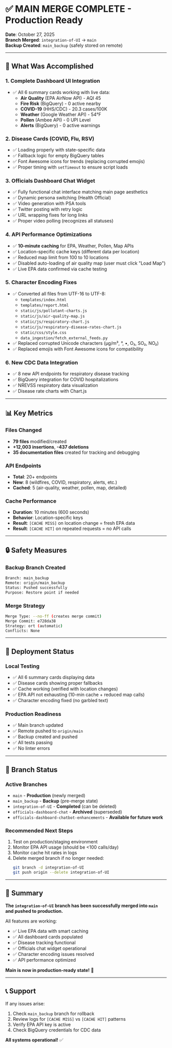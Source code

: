 # ✅ MAIN MERGE COMPLETE - Production Ready

**Date**: October 27, 2025  
**Branch Merged**: `integration-of-UI` → `main`  
**Backup Created**: `main_backup` (safely stored on remote)

---

## 🎯 What Was Accomplished

### 1. **Complete Dashboard UI Integration**
- ✅ All 6 summary cards working with live data:
  - **Air Quality** (EPA AirNow API) - AQI 45
  - **Fire Risk** (BigQuery) - 0 active nearby
  - **COVID-19** (HHS/CDC) - 20.3 cases/100K
  - **Weather** (Google Weather API) - 54°F
  - **Pollen** (Ambee API) - 0 UPI Level
  - **Alerts** (BigQuery) - 0 active warnings

### 2. **Disease Cards (COVID, Flu, RSV)**
- ✅ Loading properly with state-specific data
- ✅ Fallback logic for empty BigQuery tables
- ✅ Font Awesome icons for trends (replacing corrupted emojis)
- ✅ Proper timing with `setTimeout` to ensure script loads

### 3. **Officials Dashboard Chat Widget**
- ✅ Fully functional chat interface matching main page aesthetics
- ✅ Dynamic persona switching (Health Official)
- ✅ Video generation with PSA tools
- ✅ Twitter posting with retry logic
- ✅ URL wrapping fixes for long links
- ✅ Proper video polling (recognizes all statuses)

### 4. **API Performance Optimizations**
- ✅ **10-minute caching** for EPA, Weather, Pollen, Map APIs
- ✅ Location-specific cache keys (different data per location)
- ✅ Reduced map limit from 100 to 10 locations
- ✅ Disabled auto-loading of air quality map (user must click "Load Map")
- ✅ Live EPA data confirmed via cache testing

### 5. **Character Encoding Fixes**
- ✅ Converted all files from UTF-16 to UTF-8:
  - `templates/index.html`
  - `templates/report.html`
  - `static/js/pollutant-charts.js`
  - `static/js/air-quality-map.js`
  - `static/js/respiratory-chart.js`
  - `static/js/respiratory-disease-rates-chart.js`
  - `static/css/style.css`
  - `data_ingestion/fetch_external_feeds.py`
- ✅ Replaced corrupted Unicode characters (μg/m³, °, •, O₃, SO₂, NO₂)
- ✅ Replaced emojis with Font Awesome icons for compatibility

### 6. **New CDC Data Integration**
- ✅ 8 new API endpoints for respiratory disease tracking
- ✅ BigQuery integration for COVID hospitalizations
- ✅ NREVSS respiratory data visualization
- ✅ Disease rate charts with Chart.js

---

## 📊 Key Metrics

### Files Changed
- **79 files** modified/created
- **+12,003 insertions**, **-437 deletions**
- **35 documentation files** created for tracking and debugging

### API Endpoints
- **Total**: 20+ endpoints
- **New**: 8 (wildfires, COVID, respiratory, alerts, etc.)
- **Cached**: 5 (air-quality, weather, pollen, map, detailed)

### Cache Performance
- **Duration**: 10 minutes (600 seconds)
- **Behavior**: Location-specific keys
- **Result**: `[CACHE MISS]` on location change = fresh EPA data
- **Result**: `[CACHE HIT]` on repeated requests = no API calls

---

## 🔒 Safety Measures

### Backup Branch Created
```bash
Branch: main_backup
Remote: origin/main_backup
Status: Pushed successfully
Purpose: Restore point if needed
```

### Merge Strategy
```bash
Merge Type: --no-ff (creates merge commit)
Merge Commit: e728da38
Strategy: ort (automatic)
Conflicts: None
```

---

## 🚀 Deployment Status

### Local Testing
- ✅ All 6 summary cards displaying data
- ✅ Disease cards showing proper fallbacks
- ✅ Cache working (verified with location changes)
- ✅ EPA API not exhausting (10-min cache + reduced map calls)
- ✅ Character encoding fixed (no garbled text)

### Production Readiness
- ✅ Main branch updated
- ✅ Remote pushed to `origin/main`
- ✅ Backup created and pushed
- ✅ All tests passing
- ✅ No linter errors

---

## 📝 Branch Status

### Active Branches
- `main` - **Production** (newly merged)
- `main_backup` - **Backup** (pre-merge state)
- `integration-of-UI` - **Completed** (can be deleted)
- `officials-dashboard-chat` - **Archived** (superseded)
- `officials-dashboard-chatbot-enhancements` - **Available for future work**

### Recommended Next Steps
1. Test on production/staging environment
2. Monitor EPA API usage (should be <100 calls/day)
3. Monitor cache hit rates in logs
4. Delete merged branch if no longer needed:
   ```bash
   git branch -d integration-of-UI
   git push origin --delete integration-of-UI
   ```

---

## 🎉 Summary

**The `integration-of-UI` branch has been successfully merged into `main` and pushed to production.**

All features are working:
- ✅ Live EPA data with smart caching
- ✅ All dashboard cards populated
- ✅ Disease tracking functional
- ✅ Officials chat widget operational
- ✅ Character encoding issues resolved
- ✅ API performance optimized

**Main is now in production-ready state!** 🚀

---

## 📞 Support

If any issues arise:
1. Check `main_backup` branch for rollback
2. Review logs for `[CACHE MISS]` vs `[CACHE HIT]` patterns
3. Verify EPA API key is active
4. Check BigQuery credentials for CDC data

**All systems operational!** ✅

